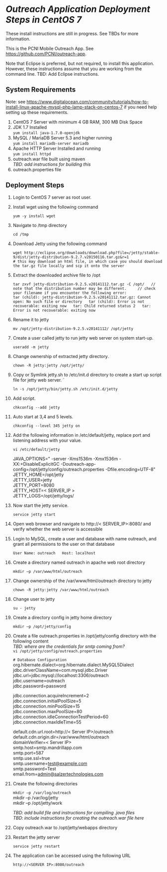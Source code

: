 _Outreach Application Deployment Steps in CentOS 7_
=============================================
These install instructions are still in progress.  See TBDs for more
information.  

This is the PCNI Mobile Outreach App.  See
https://github.com/PCNI/outreach-app.

Note that Eclipse is preferred, but not required, to install this
application.  However, these instructions assume that you are working
from the command line.
TBD: Add Eclipse instructions.

System Requirements
---------------------
Note: see
https://www.digitalocean.com/community/tutorials/how-to-install-linux-apache-mysql-php-lamp-stack-on-centos-7
if you need help setting up these requirements.  
1. CentOS 7 Server with minimum 4 GB RAM,  300 MB Disk Space  
2. JDK 1.7 Installed   
    `yum install java-1.7.0-openjdk`  
3. MySQL / MariaDB Server 5.3 and higher running  
    `yum install mariadb-server mariadb`  
4. Apache HTTP Server Installed and running  
    `yum install httpd`  
5. outreach.war file built using maven  
     _TBD: add instructions for building this_  
6. outreach.properties file   


Deployment Steps
-----------------
1. Login to CentOS 7 server as root user.
2. Install wget using the following command

    `yum -y install wget`  

3. Navigate to /tmp directory  

    `cd /tmp`

4. Download Jetty using the following command  

    `wget http://eclipse.org/downloads/download.php?file=/jetty/stable-9/dist/jetty-distribution-9.2.7.v20150116.tar.gz&r=1`  
    `# this may download an html file, in which case you should
    download the tar.gz file locally and scp it onto the server`  

5. Extract the downloaded archive file to /opt  

    `tar zxvf jetty-distribution-9.2.5.v20141112.tar.gz -C /opt/  
    // note that the distribution number may be different.    
    // check your filename if you encounter the following error:`  
    `tar (child): jetty-distribution-9.2.5.v20141112.tar.gz: Cannot open: No such file or directory  
    tar (child): Error is not recoverable: exiting now  
    tar: Child returned status 2  
    tar: Error is not recoverable: exiting now`  
    
6. Rename it to jetty  
    
    `mv /opt/jetty-distribution-9.2.5.v20141112/ /opt/jetty`  

7. Create a user called jetty to run jetty web server on system start-up.  
    
    `useradd -m jetty`

8. Change ownership of extracted jetty directory.  

    `chown -R jetty:jetty /opt/jetty/`  

9. Copy or Symlink jetty.sh to /etc/init.d directory to create a start up script file for jetty web server.  `

    `ln -s /opt/jetty/bin/jetty.sh /etc/init.d/jetty`  

10. Add script.  

    `chkconfig --add jetty`  

11. Auto start at 3,4 and 5 levels.  

    `chkconfig --level 345 jetty on`  


12. Add the following information in /etc/default/jetty, replace port and listening address with your value.  

     `vi /etc/default/jetty`  

    JAVA\_OPTIONS=" -server -Xms1536m -Xmx1536m -XX:+DisableExplicitGC -Doutreach-app-config=/opt/jetty/config/outreach.properties -Dfile.encoding=UTF-8"  
    JETTY\_HOME=/opt/jetty  
    JETTY\_USER=jetty  
    JETTY\_PORT=8080  
    JETTY\_HOST=< SERVER_IP >  
    JETTY\_LOGS=/opt/jetty/logs/  

13. Now start the jetty service.  

    `service jetty start`  

14. Open web browser and navigate to http://< SERVER_IP>:8080/ and verify whether the web server is accessible  

15. Login to MySQL, create a user and database with name outreach, and
grant all permissions to the user on that database    

    `User Name: outreach  
    Host: localhost`

16. Create a directory named outreach in apache web root directory  

    `mkdir –p /var/www/html/outreach`  


17. Change ownership of the /var/www/html/outreach directory to jetty  

    `chown -R jetty:jetty /var/www/html/outreach`  

18. Change user to jetty  

    `su - jetty`  

19. Create a directory config in jetty home directory  

    `mkdir –p /opt/jetty/config`  

20. Create a file outreach.properties in /opt/jetty/config directory with the following content  
    _TBD: where are the credentials for smtp coming from?_  
    `vi /opt/jetty/config/outreach.properties  `

    `# Database Configuration`  
    org.hibernate.dialect=org.hibernate.dialect.MySQL5Dialect  
    jdbc.driverClassName=com.mysql.jdbc.Driver  
    jdbc.url=jdbc:mysql://localhost:3306/outreach  
    jdbc.username=outreach  
    jdbc.password=password  
      
    jdbc.connection.acquireIncrement=2  
    jdbc.connection.initialPoolSize=5  
    jdbc.connection.minPoolSize=15  
    jdbc.connection.maxPoolSize=80  
    jdbc.connection.idleConnectionTestPeriod=60  
    jdbc.connection.maxIdleTime=55  
     
    default.cdn.url.root=http://< Server IP>/outreach  
    default.cdn.origin.dir=/var/www/html/outreach  
    domainVerifier=< Server IP>  
    smtp.host=smtp.mandrillapp.com  
    smtp.port=587  
    smtp.use.ssl=true  
    smtp.username=test@example.com  
    smtp.password=Test  
    email.from=admin@salzertechnologies.com  
  
  
21. Create the following directories  

    `mkdir –p /var/log/outreach  `  
    mkdir –p /var/log/jetty  
    mkdir –p /opt/jetty/work  
  
    _TBD: add build file and instructions for compiling .java files_  
    _TBD: include instructions for creating the outreach.war file here_  

22. Copy outreach.war to /opt/jetty/webapps directory  
  
23. Restart the jetty server  

    `service jetty restart`  
  
24. The application can be accessed using the following URL  
  
    `http://<SERVER IP>:8080/outreach`
